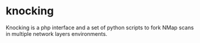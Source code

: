 # knocking
 Knocking is a php interface and a set of python scripts to fork NMap scans in multiple network layers environments.
